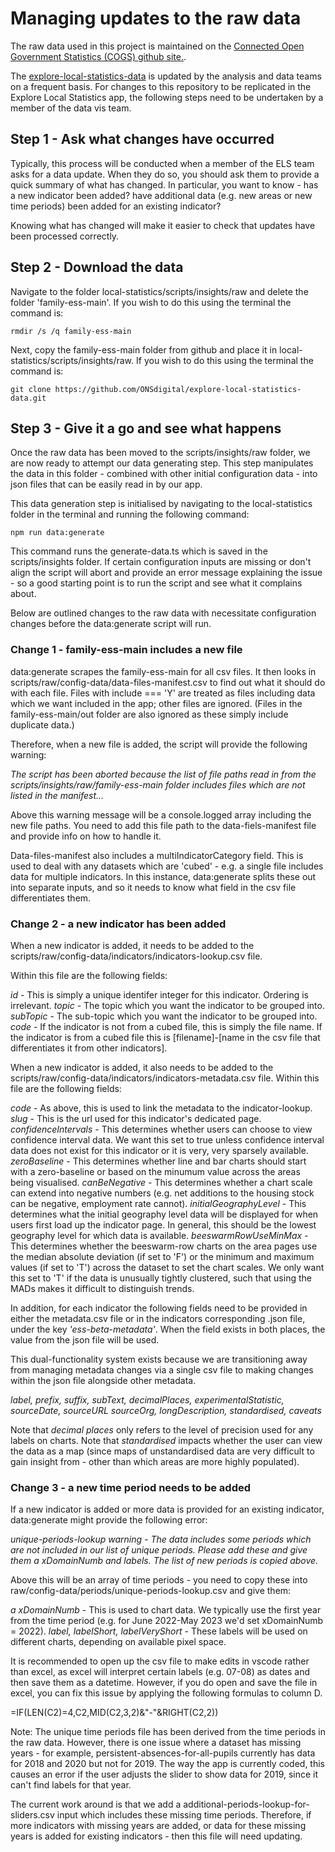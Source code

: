 # Managing updates to the raw data

The raw data used in this project is maintained on the [
Connected Open Government Statistics (COGS) github site.](https://github.com/GSS-Cogs).

The [explore-local-statistics-data](https://github.com/ONSdigital/explore-local-statistics-data) is updated by the analysis and data teams on a frequent basis. For changes to this repository to be replicated in the Explore Local Statistics app, the following steps need to be undertaken by a member of the data vis team.

## Step 1 - Ask what changes have occurred

Typically, this process will be conducted when a member of the ELS team asks for a data update. When they do so, you should ask them to provide a quick summary of what has changed. In particular, you want to know - has a new indicator been added? have additional data (e.g. new areas or new time periods) been added for an existing indicator?

Knowing what has changed will make it easier to check that updates have been processed correctly.

## Step 2 - Download the data

Navigate to the folder local-statistics/scripts/insights/raw and delete the folder 'family-ess-main'. If you wish to do this using the terminal the command is:

`rmdir /s /q family-ess-main`

Next, copy the family-ess-main folder from github and place it in local-statistics/scripts/insights/raw. If you wish to do this using the terminal the command is:

`git clone https://github.com/ONSdigital/explore-local-statistics-data.git`

## Step 3 - Give it a go and see what happens

Once the raw data has been moved to the scripts/insights/raw folder, we are now ready to attempt our data generating step. This step manipulates the data in this folder - combined with other initial configuration data - into json files that can be easily read in by our app.

This data generation step is initialised by navigating to the local-statistics folder in the terminal and running the following command:

`npm run data:generate`

This command runs the generate-data.ts which is saved in the scripts/insights folder. If certain configuration inputs are missing or don't align the script will abort and provide an error message explaining the issue - so a good starting point is to run the script and see what it complains about.

Below are outlined changes to the raw data with necessitate configuration changes before the data:generate script will run.

### Change 1 - family-ess-main includes a new file

data:generate scrapes the family-ess-main for all csv files. It then looks in scripts/raw/config-data/data-files-manifest.csv to find out what it should do with each file. Files with include === 'Y' are treated as files including data which we want included in the app; other files are ignored. (Files in the family-ess-main/out folder are also ignored as these simply include duplicate data.)

Therefore, when a new file is added, the script will provide the following warning:

_The script has been aborted because the list of file paths read in from the scripts/insights/raw/family-ess-main folder includes files which are not listed in the manifest..._

Above this warning message will be a console.logged array including the new file paths. You need to add this file path to the data-fiels-manifest file and provide info on how to handle it.

Data-files-manifest also includes a multiIndicatorCategory field. This is used to deal with any datasets which are 'cubed' - e.g. a single file includes data for multiple indicators. In this instance, data:generate splits these out into separate inputs, and so it needs to know what field in the csv file differentiates them.

### Change 2 - a new indicator has been added

When a new indicator is added, it needs to be added to the scripts/raw/config-data/indicators/indicators-lookup.csv file.

Within this file are the following fields:

_id_ - This is simply a unique identifer integer for this indicator. Ordering is irrelevant.
_topic_ - The topic which you want the indicator to be grouped into.
_subTopic_ - The sub-topic which you want the indicator to be grouped into.
_code_ - If the indicator is not from a cubed file, this is simply the file name. If the indicator is from a cubed file this is [filename]-[name in the csv file that differentiates it from other indicators].

When a new indicator is added, it also needs to be added to the scripts/raw/config-data/indicators/indicators-metadata.csv file. Within this file are the following fields:

_code_ - As above, this is used to link the metadata to the indicator-lookup.
_slug_ - This is the url used for this indicator's dedicated page.
_confidenceIntervals_ - This determines whether users can choose to view confidence interval data. We want this set to true unless confidence interval data does not exist for this indicator or it is very, very sparsely available.
_zeroBaseline_ - This determines whether line and bar charts should start with a zero-baseline or based on the minumum value across the areas being visualised.
_canBeNegative_ - This determines whether a chart scale can extend into negative numbers (e.g. net additions to the housing stock can be negative, employment rate cannot).
_initialGeographyLevel_ - This determines what the initial geography level data will be displayed for when users first load up the indicator page. In general, this should be the lowest geography level for which data is available.
_beeswarmRowUseMinMax_ - This determines whether the beeswarm-row charts on the area pages use the median absolute deviation (if set to 'F') or the minimum and maximum values (if set to 'T') across the dataset to set the chart scales. We only want this set to 'T' if the data is unusually tightly clustered, such that using the MADs makes it difficult to distinguish trends.

In addition, for each indicator the following fields need to be provided in either the metadata.csv file or in the indicators corresponding .json file, under the key _'ess-beta-metadata'_. When the field exists in both places, the value from the json file will be used.

This dual-functionality system exists because we are transitioning away from managing metadata changes via a single csv file to making changes within the json file alongside other metadata.

_label, prefix, suffix, subText, decimalPlaces, experimentalStatistic, sourceDate, sourceURL sourceOrg, longDescription, standardised, caveats_

Note that _decimal places_ only refers to the level of precision used for any labels on charts.
Note that _standardised_ impacts whether the user can view the data as a map (since maps of unstandardised data are very difficult to gain insight from - other than which areas are more highly populated).

### Change 3 - a new time period needs to be added

If a new indicator is added or more data is provided for an existing indicator, data:generate might provide the following error:

_unique-periods-lookup warning - The data includes some periods which are not included in our list of unique periods. Please add these and give them a xDomainNumb and labels. The list of new periods is copied above._

Above this will be an array of time periods - you need to copy these into raw/config-data/periods/unique-periods-lookup.csv and give them:

_a xDomainNumb_ - This is used to chart data. We typically use the first year from the time period (e.g. for June 2022-May 2023 we'd set xDomainNumb = 2022).
_label, labelShort, labelVeryShort_ - These labels will be used on different charts, depending on available pixel space.

It is recommended to open up the csv file to make edits in vscode rather than excel, as excel will interpret certain labels (e.g. 07-08) as dates and then save them as a datetime. However, if you do open and save the file in excel, you can fix this issue by applying the following formulas to column D.

=IF(LEN(C2)=4,C2,MID(C2,3,2)&"-"&RIGHT(C2,2))

Note: The unique time periods file has been derived from the time periods in the raw data. However, there is one issue where a dataset has missing years - for example, persistent-absences-for-all-pupils currently has data for 2018 and 2020 but not for 2019. The way the app is currently coded, this causes an error if the user adjusts the slider to show data for 2019, since it can't find labels for that year.

The current work around is that we add a additional-periods-lookup-for-sliders.csv input which includes these missing time periods. Therefore, if more indicators with missing years are added, or data for these missing years is added for existing indicators - then this file will need updating.

